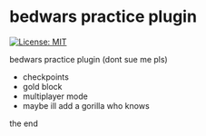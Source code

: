 # bedwars practice plugin
[![License: MIT](https://img.shields.io/badge/License-MIT-yellow.svg)](https://opensource.org/licenses/MIT)

bedwars practice plugin (dont sue me pls)
- checkpoints
- gold block
- multiplayer mode
- maybe ill add a gorilla who knows

the end
